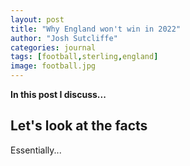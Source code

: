 ```yaml
---
layout: post
title: "Why England won't win in 2022"
author: "Josh Sutcliffe"
categories: journal
tags: [football,sterling,england]
image: football.jpg
---
```


**In this post I discuss...**

## Let's look at the facts

Essentially...

